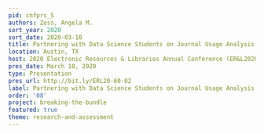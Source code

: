 ```yaml
---
pid: cnfprs_5
authors: Zoss, Angela M.
sort_year: 2020
sort_date: 2020-03-10
title: Partnering with Data Science Students on Journal Usage Analysis
location: Austin, TX
host: 2020 Electronic Resources & Libraries Annual Conference (ER&L2020)
pres_date: March 10, 2020
type: Presentation
pres_url: http://bit.ly/ERL20-60-02
label: Partnering with Data Science Students on Journal Usage Analysis
order: '08'
project: breaking-the-bundle
featured: true
theme: research-and-assessment
---
```

